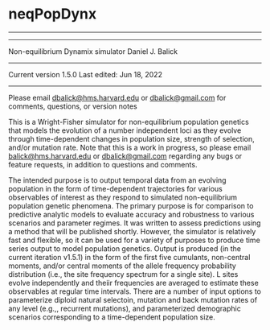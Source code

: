 # neqPopDynx
_______________
_______________
Non-equilibrium Dynamix simulator
Daniel J. Balick
_______________
Current version 1.5.0
Last edited: Jun 18, 2022 
_______________
Please email dbalick@hms.harvard.edu or dbalick@gmail.com for comments, questions, or version notes


This is a Wright-Fisher simulator for non-equilibrium population genetics that models the evolution of a number independent loci as they evolve through time-dependent changes in population size, strength of selection, and/or mutation rate.  Note that this is a work in progress, so please email balick@hms.harvard.edu or dbalick@gmail.com regarding any bugs or feature requests, in addition to questions and comments.  

The intended purpose is to output temporal data from an evolving population in the form of time-dependent trajectories for various observables of interest as they respond to simulated non-equilibrium population genetic phenomena.  The primary purpose is for comparison to predictive analytic models to evaluate accuracy and robustness to various scenarios and parameter regimes. It was written to assess predictions using a method that will be published shortly.  However, the simulator is relatively fast and flexible, so it can be used for a variety of purposes to produce time series output to model population genetics.   Output is produced (in the current iteration v1.5.1) in the form of the first five cumulants, non-central moments, and/or central moments of the allele frequency probability distribution (i.e., the site frequency spectrum for a single site).   L sites evolve independently and theiir frequencies are averaged to estimate these observables at regular time intervals.  There are a number of input options to parameterize diploid natural selectoin, mutation and back mutation rates of any level (e.g.,, recurrent mutations), and parameterized demographic scenarios corresponding to a time-dependent population size.  
